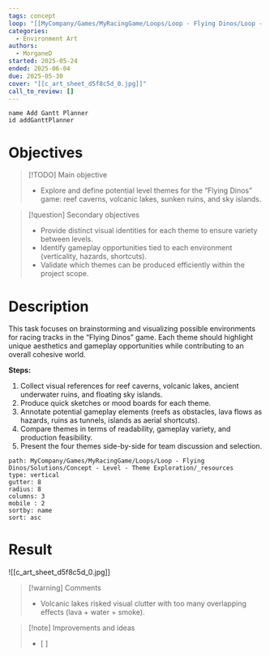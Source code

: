 ```yaml
---
tags: concept
loop: "[[MyCompany/Games/MyRacingGame/Loops/Loop - Flying Dinos/Loop - Flying Dinos.md]]"
categories:
  - Environment Art
authors:
  - MorganeD
started: 2025-05-24
ended: 2025-06-04
due: 2025-05-30
cover: "[[c_art_sheet_d5f8c5d_0.jpg]]"
call_to_review: []
---
```


```button
name Add Gantt Planner
id addGanttPlanner
```
# Objectives

> [!TODO] Main objective
> - Explore and define potential level themes for the “Flying Dinos” game: reef caverns, volcanic lakes, sunken ruins, and sky islands.

> [!question] Secondary objectives
> - Provide distinct visual identities for each theme to ensure variety between levels.
> - Identify gameplay opportunities tied to each environment (verticality, hazards, shortcuts).
> - Validate which themes can be produced efficiently within the project scope.

# Description

This task focuses on brainstorming and visualizing possible environments for racing tracks in the “Flying Dinos” game. Each theme should highlight unique aesthetics and gameplay opportunities while contributing to an overall cohesive world.

**Steps:**
1. Collect visual references for reef caverns, volcanic lakes, ancient underwater ruins, and floating sky islands.
2. Produce quick sketches or mood boards for each theme.
3. Annotate potential gameplay elements (reefs as obstacles, lava flows as hazards, ruins as tunnels, islands as aerial shortcuts).
4. Compare themes in terms of readability, gameplay variety, and production feasibility.
5. Present the four themes side-by-side for team discussion and selection.


```img-gallery
path: MyCompany/Games/MyRacingGame/Loops/Loop - Flying Dinos/Solutions/Concept - Level - Theme Exploration/_resources
type: vertical
gutter: 8
radius: 8
columns: 3
mobile : 2
sortby: name
sort: asc
```


# Result
![[c_art_sheet_d5f8c5d_0.jpg]]

> [!warning] Comments
> - Volcanic lakes risked visual clutter with too many overlapping effects (lava + water + smoke).

>[!note] Improvements and ideas
> - [ ] 
> 

